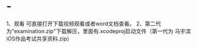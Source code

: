 # -
1、观看 可直接打开下载视频观看或者word文档查看。
2、第二代 为“examination.zip"下载解压，里面有.xcodeproj启动文件（第一代为 马宇滨iOS作品考试共享资料.zip）
